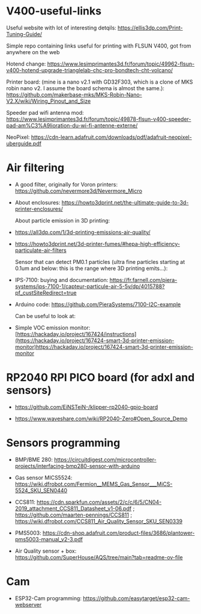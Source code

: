# V400-useful-links
Useful website with lot of interesting detqils: https://ellis3dp.com/Print-Tuning-Guide/ <p>
Simple repo containing links useful for printing with FLSUN V400, got from anywhere on the web<p>
Hotend change: https://www.lesimprimantes3d.fr/forum/topic/49962-flsun-v400-hotend-upgrade-trianglelab-chc-pro-bondtech-cht-volcano/ <p>
Printer board: (mine is a nano v2.1 with GD32F303, which is a clone of MKS robin nano v2. I assume the board schema is almost the same.): https://github.com/makerbase-mks/MKS-Robin-Nano-V2.X/wiki/Wiring_Pinout_and_Size <p> 
Speeder pad wifi antenna mod: https://www.lesimprimantes3d.fr/forum/topic/49878-flsun-v400-speeder-pad-am%C3%A9lioration-du-wi-fi-antenne-externe/ <p>
NeoPixel: https://cdn-learn.adafruit.com/downloads/pdf/adafruit-neopixel-uberguide.pdf <p>

# Air filtering
* A good filter, originally for Voron printers: https://github.com/nevermore3d/Nevermore_Micro <p>
* About enclosures: https://howto3dprint.net/the-ultimate-guide-to-3d-printer-enclosures/ <p>
About particle emission in 3D printing:<p>
* https://all3dp.com/1/3d-printing-emissions-air-quality/ <p>
* https://howto3dprint.net/3d-printer-fumes/#hepa-high-efficiency-particulate-air-filters <p>
Sensor that can detect PM0.1 particles (ultra fine particles starting at 0.1um and below: this is the range where 3D printing emits...): <p>
* IPS-7100: buying and documentation: https://fr.farnell.com/piera-systems/ips-7100-1/capteur-particule-air-5-5v/dp/4015788?pf_custSiteRedirect=true <p>
* Arduino code: https://github.com/PieraSystems/7100-I2C-example <p>
Can be useful to look at: <p>
* Simple VOC emission monitor: [https://hackaday.io/project/167424/instructions](https://hackaday.io/project/167424-smart-3d-printer-emission-monitor)https://hackaday.io/project/167424-smart-3d-printer-emission-monitor <p>

# RP2040 RPI PICO board (for adxl and sensors)
* https://github.com/EiNSTeiN-/klipper-rp2040-gpio-board <p>
* https://www.waveshare.com/wiki/RP2040-Zero#Open_Source_Demo <p>

# Sensors programming
* BMP/BME 280: https://circuitdigest.com/microcontroller-projects/interfacing-bmp280-sensor-with-arduino <p>
* Gas sensor MICS5524: https://wiki.dfrobot.com/Fermion__MEMS_Gas_Sensor___MiCS-5524_SKU_SEN0440 <p>
* CCS811: https://cdn.sparkfun.com/assets/2/c/c/6/5/CN04-2019_attachment_CCS811_Datasheet_v1-06.pdf ; https://github.com/maarten-pennings/CCS811 ; https://wiki.dfrobot.com/CCS811_Air_Quality_Sensor_SKU_SEN0339 <p>
* PMS5003: https://cdn-shop.adafruit.com/product-files/3686/plantower-pms5003-manual_v2-3.pdf <p>
* Air Quality sensor + box: https://github.com/SuperHouse/AQS/tree/main?tab=readme-ov-file <p>

# Cam
* ESP32-Cam programming: https://github.com/easytarget/esp32-cam-webserver <p>
